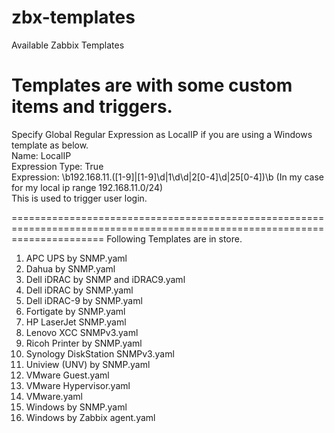 # zbx-templates
Available Zabbix Templates

Templates are with some custom items and triggers.
=============================================================================================================================
 Specify Global Regular Expression as LocalIP if you are using a Windows template as below.<br>
 Name: LocalIP<br>
 Expression Type: True<br>
 Expression: \b192\.168\.11\.([1-9]|[1-9]\d|1\d\d|2[0-4]\d|25[0-4])\b (In my case for my local ip range 192.168.11.0/24)<br>
 This is used to trigger user login.
 
============================================================================================================================
Following Templates are in store.

1. APC UPS by SNMP.yaml
2. Dahua by SNMP.yaml
3. Dell iDRAC by SNMP and iDRAC9.yaml
4. Dell iDRAC by SNMP.yaml
5. Dell iDRAC-9 by SNMP.yaml
6. Fortigate by SNMP.yaml
7. HP LaserJet SNMP.yaml
8. Lenovo XCC SNMPv3.yaml
9. Ricoh Printer by SNMP.yaml
10. Synology DiskStation SNMPv3.yaml
11. Uniview (UNV) by SNMP.yaml
12. VMware Guest.yaml
13. VMware Hypervisor.yaml
14. VMware.yaml
15. Windows by SNMP.yaml
16. Windows by Zabbix agent.yaml 
